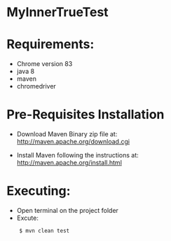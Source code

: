 # MyInnerTrueTest

# Requirements:
- Chrome version 83
- java 8
- maven
- chromedriver


# Pre-Requisites Installation

- Download Maven Binary zip file at:
    http://maven.apache.org/download.cgi

- Install Maven following the instructions at:
    http://maven.apache.org/install.html


# Executing:
- Open  terminal on the project folder
- Excute:
```bash 
    $ mvn clean test 
```

